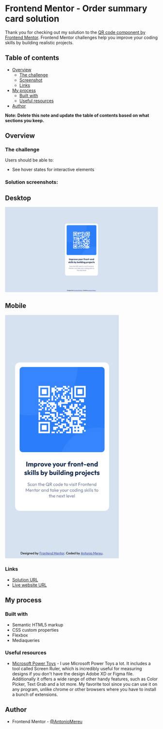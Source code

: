 # Frontend Mentor - Order summary card solution

Thank you for checking out my solution to the [QR code component by Frontend Mentor](https://www.frontendmentor.io/challenges/order-summary-component-QlPmajDUj). Frontend Mentor challenges help you improve your coding skills by building realistic projects.

## Table of contents

- [Overview](#overview)
  - [The challenge](#the-challenge)
  - [Screenshot](#screenshot)
  - [Links](#links)
- [My process](#my-process)
  - [Built with](#built-with)
  - [Useful resources](#useful-resources)
- [Author](#author)

**Note: Delete this note and update the table of contents based on what sections you keep.**

## Overview

### The challenge

Users should be able to:

- See hover states for interactive elements

### Solution screenshots:

## Desktop
![qr code design result desktop](./design/qr-code-desktop-solution.png)

## Mobile
![qr code design result mobile](./design/qr-code-mobile-solution.png)

### Links

- [Solution URL](https://www.frontendmentor.io/solutions/css-flexbox-css-variables-google-fonts-XxXnfseesk)
- [Live website URL](https://antoniomereu.github.io/QR-code-component-Antonio-Mereu/)

## My process

### Built with

- Semantic HTML5 markup
- CSS custom properties
- Flexbox
- Mediaqueries

### Useful resources

- [Microsoft Power Toys](https://learn.microsoft.com/it-it/windows/powertoys/) - I use Microsoft Power Toys a lot. It includes a tool called Screen Ruler, which is incredibly useful for measuring designs if you don't have the design Adobe XD or Figma file. Additionally it offers a wide range of other handy features, such as Color Picker, Text Grab and a lot more. My favorite tool since you can use it on any program, unlike chrome or other browsers where you have to install a bunch of extensions.

## Author

- Frontend Mentor - [@AntonioMereu](https://www.frontendmentor.io/profile/AntonioMereu)